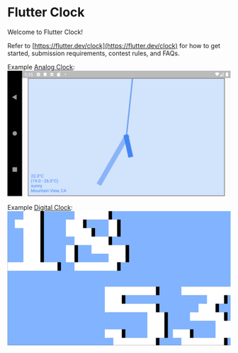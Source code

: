 # Flutter Clock

Welcome to Flutter Clock!

Refer to [https://flutter.dev/clock](https://flutter.dev/clock) for how to get started, submission requirements, contest rules, and FAQs.

Example [Analog Clock](analog_clock):
![light analog clock](analog_clock/analog_light.png)

Example [Digital Clock](digital_clock):
![light digital clock](digital_clock/digital_light.png)
